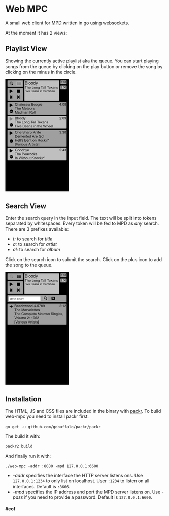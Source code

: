 
# Web MPC

A small web client for [MPD](https://www.musicpd.org/) written in [go](https://linkhttps://golang.org/) using websockets.

At the moment it has 2 views:

## Playlist View

Showing the currently active playlist aka the queue.  You can start playing songs from the queue by clicking on the play button or remove the song by clicking on the minus in the circle.

<img src="images/playlist-view.png" alt="playlist-view" width="200"/>

## Search View

Enter the search query in the input field.  The text will be split into tokens separated by whitespaces.  Every token will be fed to MPD as *any* search.  There are 3 prefixes available:

- *t:* to search for *title*
- *a:* to search for *artist*
- *al:* to search for *album*

Click on the search icon to submit the search.  Click on the plus icon to add the song to the queue.

<img src="images/search-view.png" alt="search-view" width="200"/>

## Installation

The HTML, JS and CSS files are included in the binary with [packr](https://github.com/gobuffalo/packr).  To build web-mpc you need to install packr first:

`go get -u github.com/gobuffalo/packr/packr`

The build it with:

`packr2 build`

And finally run it with:

`./web-mpc -addr :8080 -mpd 127.0.0.1:6600`

- *-addr* specifies the interface the HTTP server listens ons.  Use `127.0.0.1:1234` to only list on localhost.  User `:1234` to listen on all interfaces.  Default is `:8666`.
- *-mpd* specifies the IP address and port the MPD server listens on.  Use *-pass* if you need to provide a password.  Default is `127.0.0.1:6600`.

#### #eof